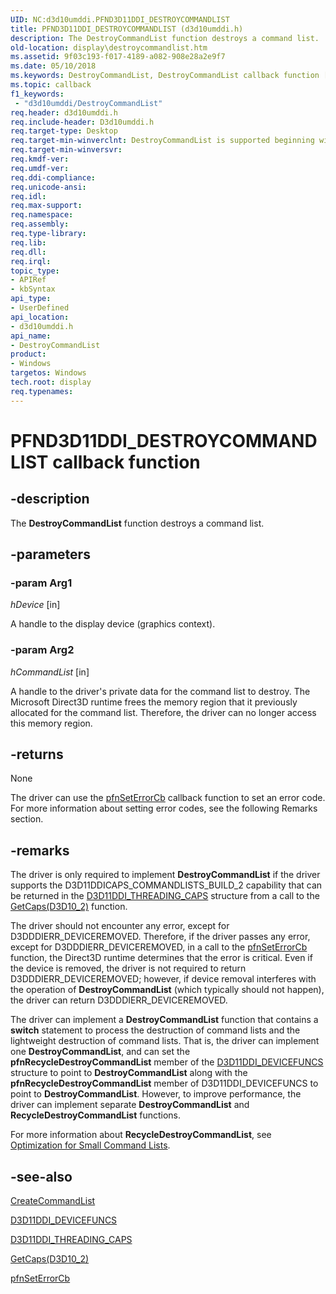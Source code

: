 ```yaml
---
UID: NC:d3d10umddi.PFND3D11DDI_DESTROYCOMMANDLIST
title: PFND3D11DDI_DESTROYCOMMANDLIST (d3d10umddi.h)
description: The DestroyCommandList function destroys a command list.
old-location: display\destroycommandlist.htm
ms.assetid: 9f03c193-f017-4189-a082-908e28a2e9f7
ms.date: 05/10/2018
ms.keywords: DestroyCommandList, DestroyCommandList callback function [Display Devices], PFND3D11DDI_DESTROYCOMMANDLIST, PFND3D11DDI_DESTROYCOMMANDLIST callback, UserModeDisplayDriverDx11_Functions_cf01bd33-1921-4d56-a377-f8eda35a8d04.xml, d3d10umddi/DestroyCommandList, display.destroycommandlist
ms.topic: callback
f1_keywords:
 - "d3d10umddi/DestroyCommandList"
req.header: d3d10umddi.h
req.include-header: D3d10umddi.h
req.target-type: Desktop
req.target-min-winverclnt: DestroyCommandList is supported beginning with the Windows 7 operating system.
req.target-min-winversvr: 
req.kmdf-ver: 
req.umdf-ver: 
req.ddi-compliance: 
req.unicode-ansi: 
req.idl: 
req.max-support: 
req.namespace: 
req.assembly: 
req.type-library: 
req.lib: 
req.dll: 
req.irql: 
topic_type:
- APIRef
- kbSyntax
api_type:
- UserDefined
api_location:
- d3d10umddi.h
api_name:
- DestroyCommandList
product:
- Windows
targetos: Windows
tech.root: display
req.typenames: 
---
```


# PFND3D11DDI_DESTROYCOMMANDLIST callback function


## -description


The <b>DestroyCommandList</b> function destroys a command list.


## -parameters




### -param Arg1

*hDevice* [in]

A handle to the display device (graphics context).

### -param Arg2

*hCommandList* [in]

A handle to the driver's private data for the command list to destroy. The Microsoft Direct3D runtime frees the memory region that it previously allocated for the command list. Therefore, the driver can no longer access this memory region. 



## -returns



None

The driver can use the <a href="https://docs.microsoft.com/windows-hardware/drivers/ddi/content/d3d10umddi/nc-d3d10umddi-pfnd3d10ddi_seterror_cb">pfnSetErrorCb</a> callback function to set an error code. For more information about setting error codes, see the following Remarks section.




## -remarks



The driver is only required to implement <b>DestroyCommandList</b> if the driver supports the D3D11DDICAPS_COMMANDLISTS_BUILD_2 capability that can be returned in the <a href="https://docs.microsoft.com/windows-hardware/drivers/ddi/content/d3d10umddi/ns-d3d10umddi-d3d11ddi_threading_caps">D3D11DDI_THREADING_CAPS</a> structure from a call to the <a href="https://docs.microsoft.com/windows-hardware/drivers/ddi/content/d3d10umddi/nc-d3d10umddi-pfnd3d10_2ddi_getcaps">GetCaps(D3D10_2)</a> function.

The driver should not encounter any error, except for D3DDDIERR_DEVICEREMOVED. Therefore, if the driver passes any error, except for D3DDDIERR_DEVICEREMOVED, in a call to the <a href="https://docs.microsoft.com/windows-hardware/drivers/ddi/content/d3d10umddi/nc-d3d10umddi-pfnd3d10ddi_seterror_cb">pfnSetErrorCb</a> function, the Direct3D runtime determines that the error is critical. Even if the device is removed, the driver is not required to return D3DDDIERR_DEVICEREMOVED; however, if device removal interferes with the operation of <b>DestroyCommandList</b> (which typically should not happen), the driver can return D3DDDIERR_DEVICEREMOVED.

The driver can implement a <b>DestroyCommandList</b> function that contains a <b>switch</b> statement to process the destruction of command lists and the lightweight destruction of command lists. That is, the driver can implement one <b>DestroyCommandList</b>, and can set the <b>pfnRecycleDestroyCommandList</b> member of the <a href="https://docs.microsoft.com/windows-hardware/drivers/ddi/content/d3d10umddi/ns-d3d10umddi-d3d11ddi_devicefuncs">D3D11DDI_DEVICEFUNCS</a> structure to point to <b>DestroyCommandList</b> along with the <b>pfnRecycleDestroyCommandList</b> member of D3D11DDI_DEVICEFUNCS to point to <b>DestroyCommandList</b>. However, to improve performance, the driver can implement separate <b>DestroyCommandList</b> and <b>RecycleDestroyCommandList</b> functions.

For more information about <b>RecycleDestroyCommandList</b>, see <a href="https://docs.microsoft.com/windows-hardware/drivers/display/supporting-command-lists">Optimization for Small Command Lists</a>.




## -see-also




<a href="https://docs.microsoft.com/windows-hardware/drivers/ddi/content/d3d10umddi/nc-d3d10umddi-pfnd3d11ddi_createcommandlist">CreateCommandList</a>



<a href="https://docs.microsoft.com/windows-hardware/drivers/ddi/content/d3d10umddi/ns-d3d10umddi-d3d11ddi_devicefuncs">D3D11DDI_DEVICEFUNCS</a>



<a href="https://docs.microsoft.com/windows-hardware/drivers/ddi/content/d3d10umddi/ns-d3d10umddi-d3d11ddi_threading_caps">D3D11DDI_THREADING_CAPS</a>



<a href="https://docs.microsoft.com/windows-hardware/drivers/ddi/content/d3d10umddi/nc-d3d10umddi-pfnd3d10_2ddi_getcaps">GetCaps(D3D10_2)</a>



<a href="https://docs.microsoft.com/windows-hardware/drivers/ddi/content/d3d10umddi/nc-d3d10umddi-pfnd3d10ddi_seterror_cb">pfnSetErrorCb</a>
 

 

